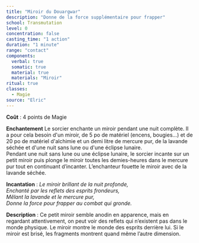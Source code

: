 ```yaml
---
title: "Miroir du Douargwar"
description: "Donne de la force supplémentaire pour frapper"
school: Transmutation
level: 0
concentration: false
casting_time: "1 action"
duration: "1 minute"
range: "contact"
components:
  verbal: true
  somatic: true
  material: true
  materials: "Miroir"
ritual: true
classes:
  - Magie
source: "Elric"
---
```

**Coût** : 4 points de Magie  

**Enchantement** Le sorcier enchante un miroir pendant une nuit complète. Il a pour cela besoin d'un miroir, de 5 po de matériel (encens, bougies...) et de 20 po de matériel d'alchimie et un demi litre de mercure pur, de la lavande séchée et d'une nuit sans lune ou d'une éclipse lunaire.  
Pendant une nuit sans lune ou une éclipse lunaire, le sorcier incante sur un petit miroir puis plonge le miroir toutes les demies-heures dans le mercure pur tout en continuant d’incanter. L’enchanteur fouette le miroir avec de la lavande séchée. 

**Incantation** : *Le miroir brillant de la nuit profonde,*   
*Enchanté par les reflets des esprits frondeurs,*    
*Mêlant la lavande et le mercure pur,*    
*Donne la force pour frapper au combat qui gronde.*   

**Description** : Ce petit miroir semble anodin en apparence, mais en regardant attentivement, on peut voir des reflets qui n’existent pas dans le monde physique. Le miroir montre le monde des esprits derrière lui. Si le miroir est brisé, les fragments montrent quand même l’autre dimension.  
